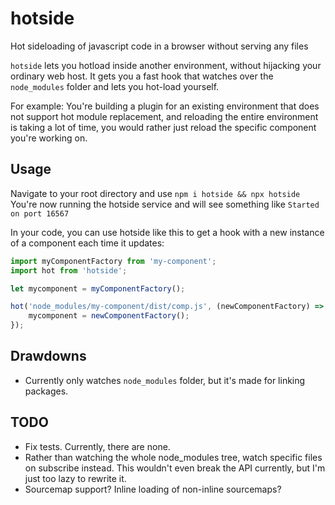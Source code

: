 # hotside
Hot sideloading of javascript code in a browser without serving any files

`hotside` lets you hotload inside another environment, without hijacking your ordinary web host. It gets you a fast hook that watches over the `node_modules` folder and lets you hot-load yourself.

For example: You're building a plugin for an existing environment that does not support hot module replacement, and reloading the entire environment is taking a lot of time, you would rather just reload the specific component you're working on.

## Usage
Navigate to your root directory and use `npm i hotside && npx hotside`
You're now running the hotside service and will see something like `Started on port 16567`

In your code, you can use hotside like this to get a hook with a new instance of a component each time it updates:

```js
import myComponentFactory from 'my-component';
import hot from 'hotside';

let mycomponent = myComponentFactory();

hot('node_modules/my-component/dist/comp.js', (newComponentFactory) => {
    mycomponent = newComponentFactory();
});
```

## Drawdowns
* Currently only watches `node_modules` folder, but it's made for linking packages.

## TODO
* Fix tests. Currently, there are none.
* Rather than watching the whole node_modules tree, watch specific files on subscribe instead. This wouldn't even break the API currently, but I'm just too lazy to rewrite it.
* Sourcemap support? Inline loading of non-inline sourcemaps? 